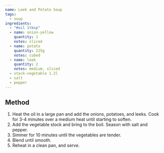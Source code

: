 ```yaml
---
name: Leek and Potato Soup
tags:
  - soup
ingredients:
  - "#oil 1tbsp"
  - name: onion-yellow
    quantity: 1
    notes: sliced
  - name: potato
    quantity: 225g
    notes: cubed
  - name: leek
    quantity: 2
    notes: medium, sliced
  - stock-vegetable 1.2l
  - salt
  - pepper
---
```


## Method

1. Heat the oil in a large pan and add the onions, potatoes, and leeks.
   Cook for 3-4 minutes over a medium heat until starting to soften.
2. Add the vegetable stock and bring to the boil.
   Season with salt and pepper.
3. Simmer for 10 minutes until the vegetables are tender.
4. Blend until smooth.
5. Reheat in a clean pan, and serve.

